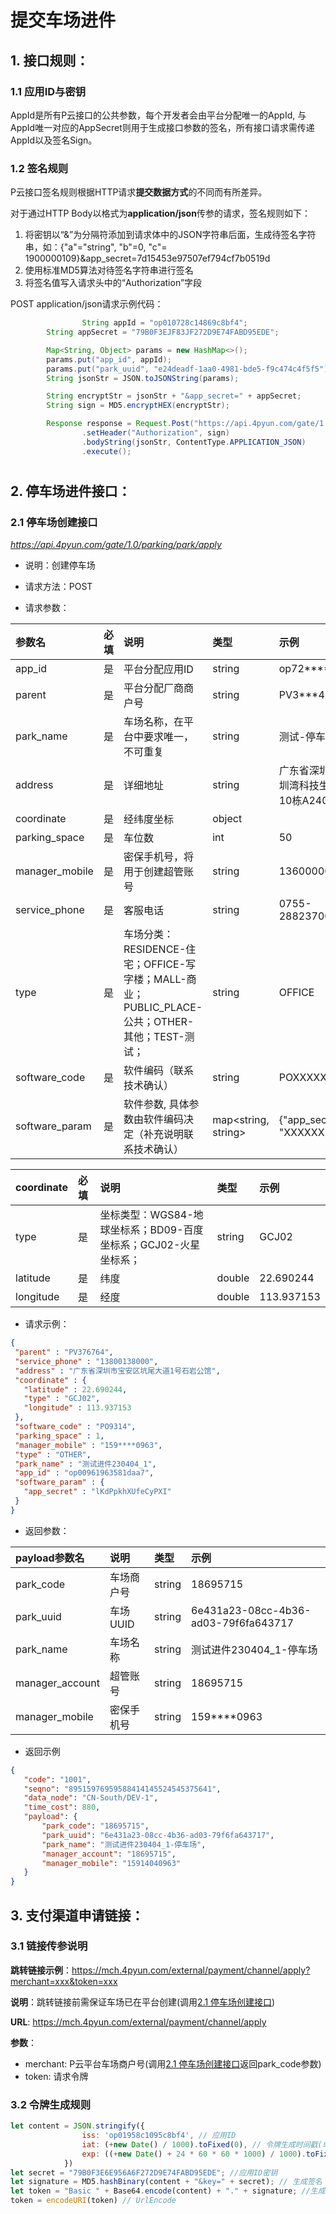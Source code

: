 # 提交车场进件

## 1. 接口规则：
### 1.1 应用ID与密钥

AppId是所有P云接口的公共参数，每个开发者会由平台分配唯一的AppId, 与AppId唯一对应的AppSecret则用于生成接口参数的签名，所有接口请求需传递AppId以及签名Sign。



### 1.2 签名规则

P云接口签名规则根据HTTP请求**提交数据方式**的不同而有所差异。

对于通过HTTP Body以格式为**application/json**传参的请求，签名规则如下：

1. 将密钥以“&”为分隔符添加到请求体中的JSON字符串后面，生成待签名字符串，如：{"a"="string", "b"=0, "c"= 1900000109}&app_secret=7d15453e97507ef794cf7b0519d
2. 使用标准MD5算法对待签名字符串进行签名
3. 将签名值写入请求头中的“Authorization”字段

POST application/json请求示例代码：

```java
				String appId = "op010728c14869c8bf4";
        String appSecret = "79B0F3EJF83JF272D9E74FABD95EDE";

        Map<String, Object> params = new HashMap<>();
        params.put("app_id", appId);
        params.put("park_uuid", "e24deadf-1aa0-4981-bde5-f9c474c4f5f5");
        String jsonStr = JSON.toJSONString(params);

        String encryptStr = jsonStr + "&app_secret=" + appSecret;
        String sign = MD5.encryptHEX(encryptStr);

        Response response = Request.Post("https://api.4pyun.com/gate/1.0/parking/park/apply")
                .setHeader("Authorization", sign)
                .bodyString(jsonStr, ContentType.APPLICATION_JSON)
                .execute();
```

<h1 id=2.1></h1>


## 2. 停车场进件接口：

### 2.1 停车场创建接口

*https://api.4pyun.com/gate/1.0/parking/park/apply*

- 说明：创建停车场

- 请求方法：POST

- 请求参数：

| 参数名            | 必填 | 说明                                 | 类型   | 示例          |
| :---------------- | :--- | :----------------------------------- | :----- | :------------ |
| app_id            | 是   | 平台分配应用ID                       | string | op72****24    |
| parent            | 是   | 平台分配厂商商户号                   | string | PV3***4       |
| park_name         | 是   | 车场名称，在平台中要求唯一，不可重复 | string | 测试-停车场   |
| address           | 是  | 详细地址                             | string | 广东省深圳市深圳湾科技生态园10栋A2401  |
| coordinate        | 是   | 经纬度坐标                           | object |               |
| parking\_space    | 是   | 车位数                               | int  | 50            |
| manager_mobile | 是   | 密保手机号，将用于创建超管账号       | string | 13600000162   |
| service_phone     | 是   | 客服电话                             | string | 0755-28823700 |
| type              | 是   | 车场分类：RESIDENCE-住宅；OFFICE-写字楼；MALL-商业；PUBLIC_PLACE-公共；OTHER-其他；TEST-测试； | string | OFFICE |
| software_code     | 是 | 软件编码（联系技术确认）                 | string | POXXXXX |
| software_param     | 是  | 软件参数, 具体参数由软件编码决定（补充说明联系技术确认） | map<string, string> | {"app_secret": "XXXXXX"} |


| coordinate | 必填 | 说明                                                         | 类型   | 示例       |
| :--------- | :--- | :----------------------------------------------------------- | :----- | :--------- |
| type       | 是   | 坐标类型：WGS84-地球坐标系；BD09-百度坐标系；GCJ02-火星坐标系； | string    | GCJ02      |
| latitude   | 是   | 纬度                                                         | double | 22.690244  |
| longitude  | 是   | 经度                                                         | double | 113.937153 |




- 请求示例：

 ```json
{
  "parent" : "PV376764",
  "service_phone" : "13800138000",
  "address" : "广东省深圳市宝安区坑尾大道1号石岩公馆",
  "coordinate" : {
    "latitude" : 22.690244,
    "type" : "GCJ02",
    "longitude" : 113.937153
  },
  "software_code" : "PO9314",
  "parking_space" : 1,
  "manager_mobile" : "159****0963",
  "type" : "OTHER",
  "park_name" : "测试进件230404_1",
  "app_id" : "op00961963581daa7",
  "software_param" : {
    "app_secret" : "lKdPpkhXUfeCyPXI"
  }
}
 ```


- 返回参数：

| payload参数名   | 说明       | 类型   | 示例                                 |
| :-------------- | :--------- | :----- | :----------------------------------- |
| park_code       | 车场商户号 | string | 18695715                             |
| park_uuid       | 车场UUID   | string | 6e431a23-08cc-4b36-ad03-79f6fa643717 |
| park_name       | 车场名称   | string | 测试进件230404_1-停车场              |
| manager_account | 超管账号   | string | 18695715                             |
| manager_mobile  | 密保手机号 | string | 159****0963                          |


- 返回示例

 ```json
{
    "code": "1001",
    "seqno": "89515976959588414145524545375641",
    "data_node": "CN-South/DEV-1",
    "time_cost": 880,
    "payload": {
        "park_code": "18695715",
        "park_uuid": "6e431a23-08cc-4b36-ad03-79f6fa643717",
        "park_name": "测试进件230404_1-停车场",
        "manager_account": "18695715",
        "manager_mobile": "15914040963"
    }
}
 ```



## 3. 支付渠道申请链接：

### 3.1 链接传参说明

**跳转链接示例**：https://mch.4pyun.com/external/payment/channel/apply?merchant=xxx&token=xxx

**说明**：跳转链接前需保证车场已在平台创建(调用[2.1 停车场创建接口](#2.1))

**URL**: https://mch.4pyun.com/external/payment/channel/apply

**参数**：

- merchant: P云平台车场商户号(调用[2.1 停车场创建接口](#2.1)返回park_code参数)
- token: 请求令牌



### 3.2 令牌生成规则

```javascript
let content = JSON.stringify({
                iss: 'op01958c1095c8bf4', // 应用ID
                iat: (+new Date() / 1000).toFixed(0), // 令牌生成时间戳(单位秒)
                exp: ((+new Date() + 24 * 60 * 60 * 1000) / 1000).toFixed(0), // 令牌过期时间(单位秒)
            })
let secret = "79B0F3E6E956A6F272D9E74FABD95EDE"; //应用ID密钥
let signature = MD5.hashBinary(content + "&key=" + secret); // 生成签名
let token = "Basic " + Base64.encode(content) + "." + signature; //生成令牌(注意"Basic"后有一空格)
token = encodeURI(token) // UrlEncode
```
